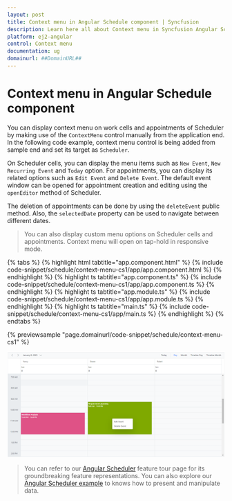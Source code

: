 ```yaml
---
layout: post
title: Context menu in Angular Schedule component | Syncfusion
description: Learn here all about Context menu in Syncfusion Angular Schedule component of Syncfusion Essential JS 2 and more.
platform: ej2-angular
control: Context menu 
documentation: ug
domainurl: ##DomainURL##
---
```


# Context menu in Angular Schedule component

You can display context menu on work cells and appointments of Scheduler by making use of the `ContextMenu` control manually from the application end. In the following code example, context menu control is being added from sample end and set its target as `Scheduler`.

On Scheduler cells, you can display the menu items such as `New Event`, `New Recurring Event` and `Today` option. For appointments, you can display its related options such as `Edit Event` and `Delete Event`. The default event window can be opened for appointment creation and editing using the `openEditor` method of Scheduler.

The deletion of appointments can be done by using the `deleteEvent` public method. Also, the `selectedDate` property can be used to navigate between different dates.

> You can also display custom menu options on Scheduler cells and appointments. Context menu will open on tap-hold in responsive mode.

{% tabs %}
{% highlight html tabtitle="app.component.html" %}
{% include code-snippet/schedule/context-menu-cs1/app/app.component.html %}
{% endhighlight %}
{% highlight ts tabtitle="app.component.ts" %}
{% include code-snippet/schedule/context-menu-cs1/app/app.component.ts %}
{% endhighlight %}
{% highlight ts tabtitle="app.module.ts" %}
{% include code-snippet/schedule/context-menu-cs1/app/app.module.ts %}
{% endhighlight %}
{% highlight ts tabtitle="main.ts" %}
{% include code-snippet/schedule/context-menu-cs1/app/main.ts %}
{% endhighlight %}
{% endtabs %}
  
{% previewsample "page.domainurl/code-snippet/schedule/context-menu-cs1" %}

![Context Menu](images/schedule-contextmenu.png)

> You can refer to our [Angular Scheduler](https://www.syncfusion.com/angular-ui-components/angular-scheduler) feature tour page for its groundbreaking feature representations. You can also explore our [Angular Scheduler example](https://ej2.syncfusion.com/angular/demos/#/material/schedule/overview) to knows how to present and manipulate data.
